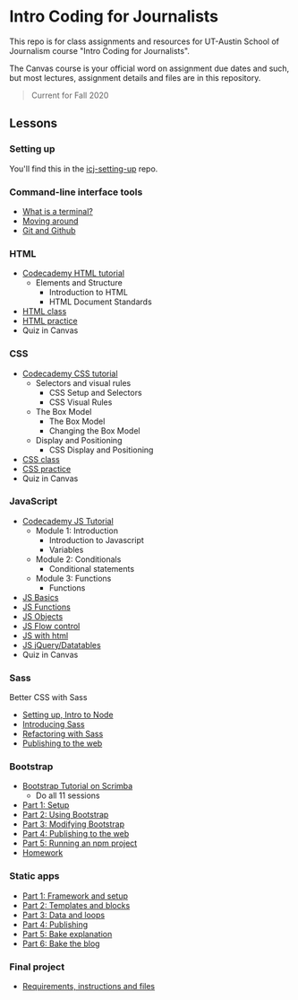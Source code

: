 # Intro Coding for Journalists

This repo is for class assignments and resources for UT-Austin School of Journalism course "Intro Coding for Journalists".

The Canvas course is your official word on assignment due dates and such, but most lectures, assignment details and files are in this repository.

> Current for Fall 2020

## Lessons

### Setting up

You'll find this in the [icj-setting-up](https://github.com/utdata/icj-setting-up) repo.

### Command-line interface tools

- [What is a terminal?](https://github.com/utdata/icj-cli-tools/blob/main/lectures/bash/bash-01-terminal.md)
- [Moving around](https://github.com/utdata/icj-cli-tools/blob/main/lectures/bash/bash-02-moving-around.md)
- [Git and Github](https://github.com/utdata/icj-cli-tools/blob/main/lectures/git/git-01-git-intro.md)

### HTML

- [Codecademy HTML tutorial](https://www.codecademy.com/learn/learn-html)
  - Elements and Structure
    - Introduction to HTML
    - HTML Document Standards
- [HTML class](html/html-class.md)
- [HTML practice](html/html-practice.md)
- Quiz in Canvas

### CSS

- [Codecademy CSS tutorial](https://www.codecademy.com/learn/learn-css)
  - Selectors and visual rules
    - CSS Setup and Selectors
    - CSS Visual Rules
  - The Box Model
    - The Box Model
    - Changing the Box Model
  - Display and Positioning
    - CSS Display and Positioning
- [CSS class](css/css-class.md)
- [CSS practice](css/css-practice.md)
- Quiz in Canvas

### JavaScript

- [Codecademy JS Tutorial](https://www.codecademy.com/learn/introduction-to-javascript)
  - Module 1: Introduction
    - Introduction to Javascript
    - Variables
  - Module 2: Conditionals
    - Conditional statements
  - Module 3: Functions
    - Functions
- [JS Basics](js/js-class-01.md)
- [JS Functions](js/js-class-02.md)
- [JS Objects](js/js-class-03.md)
- [JS Flow control](js/js-class-04.md)
- [JS with html](js/js-class-05.md)
- [JS jQuery/Datatables](js/js-class-06.md)
- Quiz in Canvas

### Sass

Better CSS with Sass

- [Setting up, Intro to Node](sass/sass-01.md)
- [Introducing Sass](sass/sass-02.md)
- [Refactoring with Sass](sass/sass-03.md)
- [Publishing to the web](sass/sass-04.md)

### Bootstrap

- [Bootstrap Tutorial on Scrimba](https://scrimba.com/g/gbootstrap4)
  - Do all 11 sessions
- [Part 1: Setup](bootstrap/bootstrap-class-01.md)
- [Part 2: Using Bootstrap](bootstrap/bootstrap-class-02.md)
- [Part 3: Modifying Bootstrap](bootstrap/bootstrap-class-03.md)
- [Part 4: Publishing to the web](bootstrap/bootstrap-class-04.md)
- [Part 5: Running an npm project](bootstrap/bootstrap-class-05.md)
- [Homework](bootstrap/bootstrap-assignment.md)

### Static apps

- [Part 1: Framework and setup](static-apps/static-01-framework.md)
- [Part 2: Templates and blocks](static-apps/static-02-templates.md)
- [Part 3: Data and loops](static-apps/static-03-loops.md)
- [Part 4: Publishing](static-apps/static-04-publish.md)
- [Part 5: Bake explanation](static-apps/static-05-bake-explain.md)
- [Part 6: Bake the blog](static-apps/static-06-bake-blog.md)

### Final project

- [Requirements, instructions and files](final/README.md)
